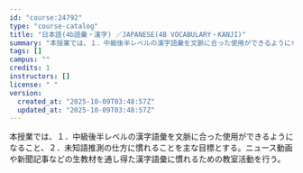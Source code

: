 ```yaml
---
id: "course:24792"
type: "course-catalog"
title: "日本語(4b語彙・漢字) ／JAPANESE(4B VOCABULARY・KANJI)"
summary: "本授業では、１．中級後半レベルの漢字語彙を文脈に合った使用ができるようになること、２．未知語推測の仕方に慣れることを主な目標とする。ニュース動画や新聞記事などの生教材を通し得た漢字語彙に慣れるための教室活動を行う。"
tags: []
campus: ""
credits: 1
instructors: []
license: " "
version:
  created_at: "2025-10-09T03:48:57Z"
  updated_at: "2025-10-09T03:48:57Z"
---
```


本授業では、１．中級後半レベルの漢字語彙を文脈に合った使用ができるようになること、２．未知語推測の仕方に慣れることを主な目標とする。ニュース動画や新聞記事などの生教材を通し得た漢字語彙に慣れるための教室活動を行う。
